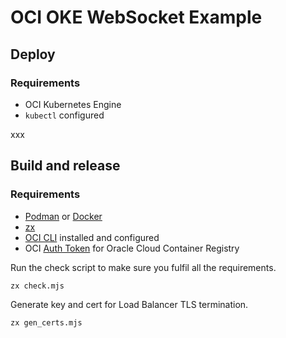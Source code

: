 # OCI OKE WebSocket Example

## Deploy

### Requirements

- OCI Kubernetes Engine
- `kubectl` configured

xxx

## Build and release

### Requirements

- [Podman](https://podman.io/) or [Docker](https://www.docker.com/get-started/)
- [zx](https://github.com/google/zx)
- [OCI CLI](https://docs.oracle.com/en-us/iaas/Content/API/SDKDocs/cliinstall.htm) installed and configured
- OCI [Auth Token](https://docs.oracle.com/en-us/iaas/Content/Registry/Tasks/registrygettingauthtoken.htm) for Oracle Cloud Container Registry

Run the check script to make sure you fulfil all the requirements.

```bash
zx check.mjs
```

Generate key and cert for Load Balancer TLS termination.

```bash
zx gen_certs.mjs
```